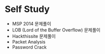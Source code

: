 # Self Study

- MSP 2014 문제풀이
- LOB (Lord of the Buffer Overflow) 문제풀이
- Hackthissite 문제풀이
- Packet Analysis
- Password Crack
